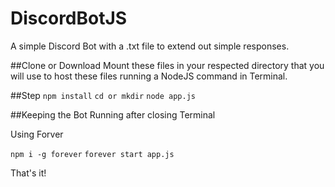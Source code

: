 # DiscordBotJS
A simple Discord Bot with a .txt file to extend out simple responses.

##Clone or Download 
Mount these files in your respected directory that you will use to host these files running a NodeJS command in Terminal.

##Step 
`npm install`
`cd or mkdir`
`node app.js`

##Keeping the Bot Running after closing Terminal

Using Forver 

`npm i -g forever` 
`forever start app.js` 

That's it!
